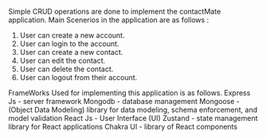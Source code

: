 Simple CRUD operations are done to implement the contactMate application.
Main Scenerios in the application are as follows :
1. User can create a new account.
2. User can login to the account.
3. User can create a new contact.
4. User can edit the contact.
5. User can delete the contact.
6. User can logout from their account.
   
FrameWorks Used for implementing this application is as follows.
Express Js - server framework
Mongodb - database management
Mongoose - (Object Data Modeling) library for data modeling, schema enforcement, and model validation
React Js - User Interface (UI)
Zustand - state management library for React applications
Chakra UI - library of React components

